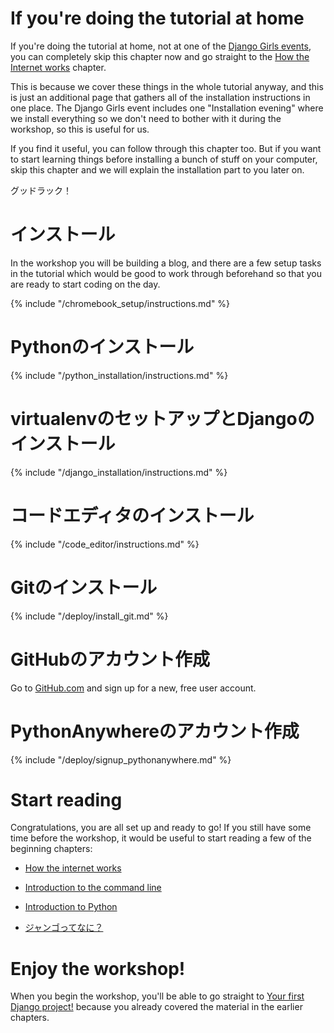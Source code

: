 # If you're doing the tutorial at home

If you're doing the tutorial at home, not at one of the [Django Girls events](https://djangogirls.org/events/), you can completely skip this chapter now and go straight to the [How the Internet works](../how_the_internet_works/README.md) chapter.

This is because we cover these things in the whole tutorial anyway, and this is just an additional page that gathers all of the installation instructions in one place. The Django Girls event includes one "Installation evening" where we install everything so we don't need to bother with it during the workshop, so this is useful for us.

If you find it useful, you can follow through this chapter too. But if you want to start learning things before installing a bunch of stuff on your computer, skip this chapter and we will explain the installation part to you later on.

グッドラック！

# インストール

In the workshop you will be building a blog, and there are a few setup tasks in the tutorial which would be good to work through beforehand so that you are ready to start coding on the day.

<!--sec data-title="Chromebook setup (if you're using one)"
data-id="chromebook_setup" data-collapse=true ces--> {% include "/chromebook_setup/instructions.md" %} 

<!--endsec-->

# Pythonのインストール

{% include "/python_installation/instructions.md" %}

# virtualenvのセットアップとDjangoのインストール

{% include "/django_installation/instructions.md" %}

# コードエディタのインストール

{% include "/code_editor/instructions.md" %}

# Gitのインストール

{% include "/deploy/install_git.md" %}

# GitHubのアカウント作成

Go to [GitHub.com](https://www.github.com) and sign up for a new, free user account.

# PythonAnywhereのアカウント作成

{% include "/deploy/signup_pythonanywhere.md" %}

# Start reading

Congratulations, you are all set up and ready to go! If you still have some time before the workshop, it would be useful to start reading a few of the beginning chapters:

* [How the internet works](../how_the_internet_works/README.md)

* [Introduction to the command line](../intro_to_command_line/README.md)

* [Introduction to Python](../python_introduction/README.md)

* [ジャンゴってなに？](../django/README.md)

# Enjoy the workshop!

When you begin the workshop, you'll be able to go straight to [Your first Django project!](../django_start_project/README.md) because you already covered the material in the earlier chapters.